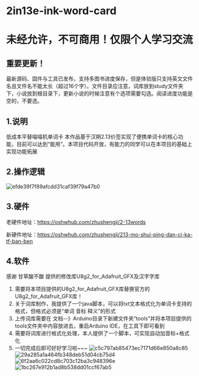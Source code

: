 # 2in13e-ink-word-card
# 未经允许，不可商用！仅限个人学习交流
## 重要更新！
最新源码、固件与工具已发布，支持多图书进度保存，但是体验版只支持英文文件名且文件名不能太长（超过16个字）。文件目录应注意，词库放到study文件夹下，小说放到根目录下，更新小说的时候注意有个选项需要勾选。阅读进度功能是空的，不要选。
## 1.说明
低成本平替喵喵机单词卡
本作品基于汉朔2.13价签实现了便携单词卡的核心功能，目前可以达到“能用”。本项目代码开放，有能力的同学可以在本项目的基础上实现功能拓展
## 2.操作逻辑
![efde39f7f89afcdd31caf39f79a47b0](https://user-images.githubusercontent.com/32239713/167846110-2a1d1754-c4eb-49b0-b49c-bc68a7e4323c.jpg)


## 3.硬件

老硬件地址：https://oshwhub.com/zhushengji/2-13words

新硬件地址：https://oshwhub.com/zhushengji/213-mo-shui-ping-dan-ci-ka-tf-ban-ben

## 4.软件

感谢 甘草酸不酸 提供的修改库U8g2_for_Adafruit_GFX及汉字字库

1. 需要将本项目提供的U8g2_for_Adafruit_GFX库替换官方的U8g2_for_Adafruit_GFX库！
2. 关于词库制作，我提供了一个java脚本，可以将txt文本格式化为单词卡支持的格式，但格式必须是“单词 音标 释义”的形式
3. 上传词库需要在 文档--》Arduino目录下新建文件夹“tools”并将本项目提供的tools文件夹中内容放进去，重启Arduino IDE，在工具下即可看到
4. 需要将词库进行格式化处理，本人提供了一个脚本，可实现自动加音标+格式化
5. 一切完成后即可好好学习啦~~~
![c5c797ab85473ec7171d66e850a8c85](https://user-images.githubusercontent.com/32239713/167846542-5b24ebb7-7e59-4409-a604-877e4896b043.jpg)
![29a285a1a464fb348deb51d04cb75d4](https://user-images.githubusercontent.com/32239713/167846556-ceeea8a0-3d2e-41e6-b085-fbdf9236b299.jpg)
![6f2aa6c022cd8c703c12ba3c948396e](https://user-images.githubusercontent.com/32239713/167846569-ec5ff1a5-61f0-4c39-9721-9e5f0e1fa89b.jpg)
![1bc267e912b1ad8b538dd01ccf67ab5](https://user-images.githubusercontent.com/32239713/167846578-83825b64-21f4-41a9-8b69-19151cf1b281.jpg)
